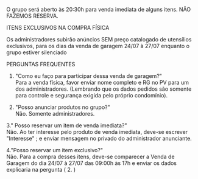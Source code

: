 O grupo será aberto às 20:30h para venda imediata de alguns itens.
NÃO FAZEMOS RESERVA.

ITENS EXCLUSIVOS NA COMPRA FÍSICA

Os administradores subirão anúncios SEM preço catalogado de utensílios exclusivos, para os dias da venda de garagem 24/07 à 27/07 enquanto o grupo estiver silenciado


PERGUNTAS FREQUENTES

1. "Como eu faço para participar dessa venda de garagem?" <br />
Para a venda física, favor enviar nome completo e RG no PV para um dos administradores. (Lembrando que os dados pedidos são somente para controle e segurança exigida pelo próprio condomínio).

2. "Posso anunciar produtos no grupo?"<br />
Não. Somente administradores.

3." Posso reservar um item de venda imediata?"<br />
Não. Ao ter interesse pelo produto de venda imediata, deve-se escrever "Interesse" ; e enviar mensagem no privado do administrador anunciante.

4."Posso reservar um item exclusivo?"<br />
Não. Para a compra desses itens, deve-se comparecer a Venda de Garagem do dia 24/07 à 27/07 das 09:00h às 17h e enviar os dados explicaria na pergunta ( 2. )

